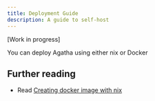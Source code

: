 ```yaml
---
title: Deployment Guide
description: A guide to self-host
---
```


[Work in progress]

You can deploy Agatha using either nix or Docker 

## Further reading

- Read [Creating docker image with nix](/reference/nix-docker)
